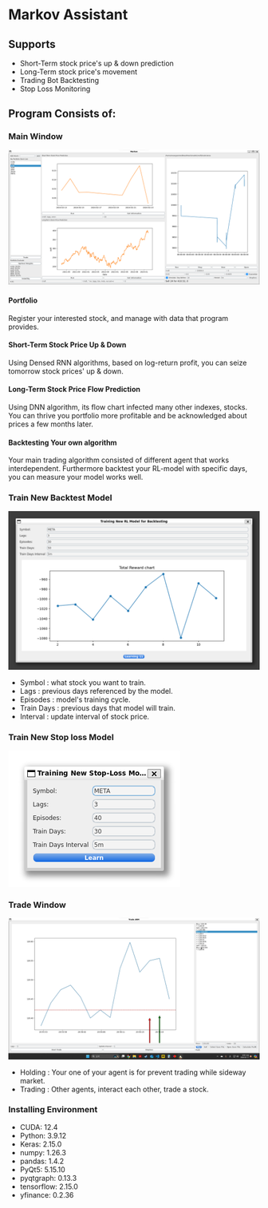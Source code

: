# Markov Assistant

## Supports
* Short-Term stock price's up & down prediction
* Long-Term stock price's movement
* Trading Bot Backtesting
* Stop Loss Monitoring

## Program Consists of:

### Main Window
![MainWindow](./readme_resources/main_window.png)

#### Portfolio
Register your interested stock, and manage with data that program provides.

#### Short-Term Stock Price Up & Down
Using Densed RNN algorithms, based on log-return profit, you can seize tomorrow stock prices' up & down.

#### Long-Term Stock Price Flow Prediction
Using DNN algorithm, its flow chart infected many other indexes, stocks.  
You can thrive you portfolio more profitable and be acknowledged about prices a few months later.

#### Backtesting Your own algorithm
Your main trading algorithm consisted of different agent that works interdependent. Furthermore backtest your RL-model with specific days, you can measure your model works well.

### Train New Backtest Model
![TrainNewRLWindow](./readme_resources/newrlmodel_window.png)

* Symbol : what stock you want to train.
* Lags : previous days referenced by the model.
* Episodes : model's training cycle.
* Train Days : previous days that model will train.
* Interval : update interval of stock price.

### Train New Stop loss Model
![TrainStoplossModelWindow](./readme_resources/new_stoploss_model_window.png)

### Trade Window
![TradeWindow](./readme_resources/trade_window.png)

* Holding : Your one of your agent is for prevent trading while sideway market.
* Trading : Other agents, interact each other, trade a stock.

### Installing Environment
* CUDA: 12.4
* Python: 3.9.12
* Keras: 2.15.0
* numpy: 1.26.3
* pandas: 1.4.2
* PyQt5: 5.15.10
* pyqtgraph: 0.13.3
* tensorflow: 2.15.0
* yfinance: 0.2.36